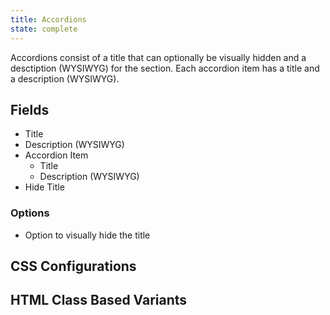 ```yaml
---
title: Accordions
state: complete
---
```


Accordions consist of a title that can optionally be visually hidden and a desctiption (WYSIWYG) for the section. Each accordion item has a title and a description (WYSIWYG).

## Fields

- Title
- Description (WYSIWYG)
- Accordion Item
  - Title
  - Description (WYSIWYG)
- Hide Title

### Options

- Option to visually hide the title

## CSS Configurations

## HTML Class Based Variants
